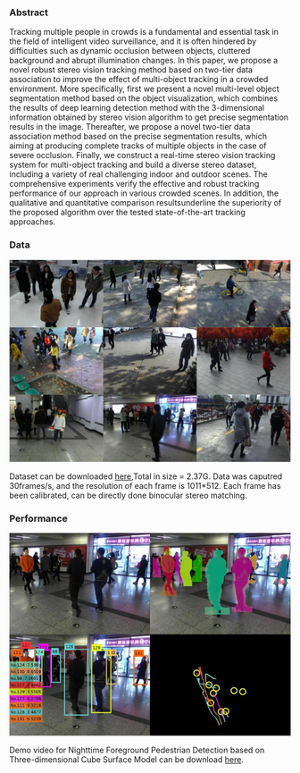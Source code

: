 ### Abstract

Tracking multiple people in crowds is a fundamental and essential task in the field of intelligent video surveillance, and it is often
hindered by difficulties such as dynamic occlusion between objects, cluttered background and abrupt illumination changes. In this 
paper, we propose a novel robust stereo vision tracking method based on two-tier data association to improve the effect of 
multi-object tracking in a crowded environment. More specifically, first we present a novel multi-level object segmentation method 
based on the object visualization, which combines the results of deep learning detection method with the 3-dimensional information
obtained by stereo vision algorithm to get precise segmentation results in the image. Thereafter, we propose a novel two-tier data
association method based on the precise segmentation results, which aiming at producing complete tracks of multiple objects in the 
case of severe occlusion. Finally, we construct a real-time stereo vision tracking system for multi-object tracking and build a 
diverse stereo dataset, including a variety of real challenging indoor and outdoor scenes. The comprehensive experiments verify the
effective and robust tracking performance of our approach in various crowded scenes. In addition, the qualitative and quantitative
comparison resultsunderline the superiority of the proposed algorithm over the tested state-of-the-art tracking approaches.

### Data

![Image](dataset.png)

Dataset can be downloaded [here](https://pan.baidu.com/s/1mhRrPxe),Total in size = 2.37G. Data was caputred 30frames/s, and the 
resolution of each frame is 1011*512. Each frame has been calibrated, can be directly done binocular stereo matching.



### Performance

![Image](demo.png)


Demo video for Nighttime Foreground Pedestrian Detection based on Three-dimensional Cube Surface Model can be download 
[here](https://youtu.be/OdH7ffg_egc).
